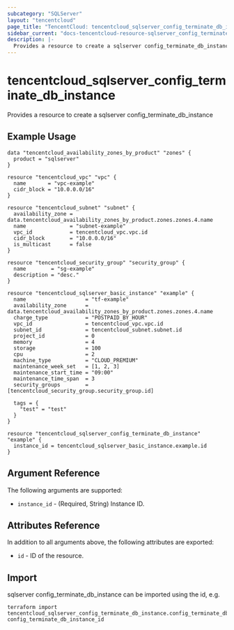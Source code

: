 ```yaml
---
subcategory: "SQLServer"
layout: "tencentcloud"
page_title: "TencentCloud: tencentcloud_sqlserver_config_terminate_db_instance"
sidebar_current: "docs-tencentcloud-resource-sqlserver_config_terminate_db_instance"
description: |-
  Provides a resource to create a sqlserver config_terminate_db_instance
---
```


# tencentcloud_sqlserver_config_terminate_db_instance

Provides a resource to create a sqlserver config_terminate_db_instance

## Example Usage

```hcl
data "tencentcloud_availability_zones_by_product" "zones" {
  product = "sqlserver"
}

resource "tencentcloud_vpc" "vpc" {
  name       = "vpc-example"
  cidr_block = "10.0.0.0/16"
}

resource "tencentcloud_subnet" "subnet" {
  availability_zone = data.tencentcloud_availability_zones_by_product.zones.zones.4.name
  name              = "subnet-example"
  vpc_id            = tencentcloud_vpc.vpc.id
  cidr_block        = "10.0.0.0/16"
  is_multicast      = false
}

resource "tencentcloud_security_group" "security_group" {
  name        = "sg-example"
  description = "desc."
}

resource "tencentcloud_sqlserver_basic_instance" "example" {
  name                   = "tf-example"
  availability_zone      = data.tencentcloud_availability_zones_by_product.zones.zones.4.name
  charge_type            = "POSTPAID_BY_HOUR"
  vpc_id                 = tencentcloud_vpc.vpc.id
  subnet_id              = tencentcloud_subnet.subnet.id
  project_id             = 0
  memory                 = 4
  storage                = 100
  cpu                    = 2
  machine_type           = "CLOUD_PREMIUM"
  maintenance_week_set   = [1, 2, 3]
  maintenance_start_time = "09:00"
  maintenance_time_span  = 3
  security_groups        = [tencentcloud_security_group.security_group.id]

  tags = {
    "test" = "test"
  }
}

resource "tencentcloud_sqlserver_config_terminate_db_instance" "example" {
  instance_id = tencentcloud_sqlserver_basic_instance.example.id
}
```

## Argument Reference

The following arguments are supported:

* `instance_id` - (Required, String) Instance ID.

## Attributes Reference

In addition to all arguments above, the following attributes are exported:

* `id` - ID of the resource.



## Import

sqlserver config_terminate_db_instance can be imported using the id, e.g.

```
terraform import tencentcloud_sqlserver_config_terminate_db_instance.config_terminate_db_instance config_terminate_db_instance_id
```

